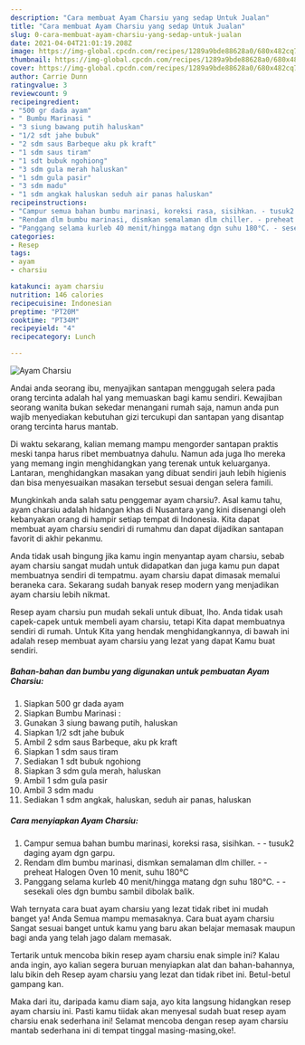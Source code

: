 ```yaml
---
description: "Cara membuat Ayam Charsiu yang sedap Untuk Jualan"
title: "Cara membuat Ayam Charsiu yang sedap Untuk Jualan"
slug: 0-cara-membuat-ayam-charsiu-yang-sedap-untuk-jualan
date: 2021-04-04T21:01:19.208Z
image: https://img-global.cpcdn.com/recipes/1289a9bde88628a0/680x482cq70/ayam-charsiu-foto-resep-utama.jpg
thumbnail: https://img-global.cpcdn.com/recipes/1289a9bde88628a0/680x482cq70/ayam-charsiu-foto-resep-utama.jpg
cover: https://img-global.cpcdn.com/recipes/1289a9bde88628a0/680x482cq70/ayam-charsiu-foto-resep-utama.jpg
author: Carrie Dunn
ratingvalue: 3
reviewcount: 9
recipeingredient:
- "500 gr dada ayam"
- " Bumbu Marinasi "
- "3 siung bawang putih haluskan"
- "1/2 sdt jahe bubuk"
- "2 sdm saus Barbeque aku pk kraft"
- "1 sdm saus tiram"
- "1 sdt bubuk ngohiong"
- "3 sdm gula merah haluskan"
- "1 sdm gula pasir"
- "3 sdm madu"
- "1 sdm angkak haluskan seduh air panas haluskan"
recipeinstructions:
- "Campur semua bahan bumbu marinasi, koreksi rasa, sisihkan. - tusuk2 daging ayam dgn garpu."
- "Rendam dlm bumbu marinasi, dismkan semalaman dlm chiller. - preheat Halogen Oven 10 menit, suhu 180°C"
- "Panggang selama kurleb 40 menit/hingga matang dgn suhu 180°C. - sesekali oles dgn bumbu sambil dibolak balik."
categories:
- Resep
tags:
- ayam
- charsiu

katakunci: ayam charsiu 
nutrition: 146 calories
recipecuisine: Indonesian
preptime: "PT20M"
cooktime: "PT34M"
recipeyield: "4"
recipecategory: Lunch

---
```



![Ayam Charsiu](https://img-global.cpcdn.com/recipes/1289a9bde88628a0/680x482cq70/ayam-charsiu-foto-resep-utama.jpg)

Andai anda seorang ibu, menyajikan santapan menggugah selera pada orang tercinta adalah hal yang memuaskan bagi kamu sendiri. Kewajiban seorang  wanita bukan sekedar menangani rumah saja, namun anda pun wajib menyediakan kebutuhan gizi tercukupi dan santapan yang disantap orang tercinta harus mantab.

Di waktu  sekarang, kalian memang mampu mengorder santapan praktis meski tanpa harus ribet membuatnya dahulu. Namun ada juga lho mereka yang memang ingin menghidangkan yang terenak untuk keluarganya. Lantaran, menghidangkan masakan yang dibuat sendiri jauh lebih higienis dan bisa menyesuaikan masakan tersebut sesuai dengan selera famili. 



Mungkinkah anda salah satu penggemar ayam charsiu?. Asal kamu tahu, ayam charsiu adalah hidangan khas di Nusantara yang kini disenangi oleh kebanyakan orang di hampir setiap tempat di Indonesia. Kita dapat membuat ayam charsiu sendiri di rumahmu dan dapat dijadikan santapan favorit di akhir pekanmu.

Anda tidak usah bingung jika kamu ingin menyantap ayam charsiu, sebab ayam charsiu sangat mudah untuk didapatkan dan juga kamu pun dapat membuatnya sendiri di tempatmu. ayam charsiu dapat dimasak memalui beraneka cara. Sekarang sudah banyak resep modern yang menjadikan ayam charsiu lebih nikmat.

Resep ayam charsiu pun mudah sekali untuk dibuat, lho. Anda tidak usah capek-capek untuk membeli ayam charsiu, tetapi Kita dapat membuatnya sendiri di rumah. Untuk Kita yang hendak menghidangkannya, di bawah ini adalah resep membuat ayam charsiu yang lezat yang dapat Kamu buat sendiri.

<!--inarticleads1-->

##### Bahan-bahan dan bumbu yang digunakan untuk pembuatan Ayam Charsiu:

1. Siapkan 500 gr dada ayam
1. Siapkan  Bumbu Marinasi :
1. Gunakan 3 siung bawang putih, haluskan
1. Siapkan 1/2 sdt jahe bubuk
1. Ambil 2 sdm saus Barbeque, aku pk kraft
1. Siapkan 1 sdm saus tiram
1. Sediakan 1 sdt bubuk ngohiong
1. Siapkan 3 sdm gula merah, haluskan
1. Ambil 1 sdm gula pasir
1. Ambil 3 sdm madu
1. Sediakan 1 sdm angkak, haluskan, seduh air panas, haluskan




<!--inarticleads2-->

##### Cara menyiapkan Ayam Charsiu:

1. Campur semua bahan bumbu marinasi, koreksi rasa, sisihkan. - - tusuk2 daging ayam dgn garpu.
1. Rendam dlm bumbu marinasi, dismkan semalaman dlm chiller. - - preheat Halogen Oven 10 menit, suhu 180°C
1. Panggang selama kurleb 40 menit/hingga matang dgn suhu 180°C. - - sesekali oles dgn bumbu sambil dibolak balik.




Wah ternyata cara buat ayam charsiu yang lezat tidak ribet ini mudah banget ya! Anda Semua mampu memasaknya. Cara buat ayam charsiu Sangat sesuai banget untuk kamu yang baru akan belajar memasak maupun bagi anda yang telah jago dalam memasak.

Tertarik untuk mencoba bikin resep ayam charsiu enak simple ini? Kalau anda ingin, ayo kalian segera buruan menyiapkan alat dan bahan-bahannya, lalu bikin deh Resep ayam charsiu yang lezat dan tidak ribet ini. Betul-betul gampang kan. 

Maka dari itu, daripada kamu diam saja, ayo kita langsung hidangkan resep ayam charsiu ini. Pasti kamu tiidak akan menyesal sudah buat resep ayam charsiu enak sederhana ini! Selamat mencoba dengan resep ayam charsiu mantab sederhana ini di tempat tinggal masing-masing,oke!.

